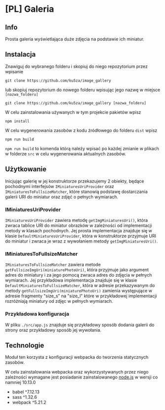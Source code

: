 # [PL] Galeria

## Info

Prosta galeria wyświetlająca duże zdjęcia na podstawie ich miniatur.

## Instalacja

Znawiguj do wybranego folderu i skopiuj do niego repozytorium przez wpisanie

```
git clone https://github.com/ku5za/image_gallery
```

lub skopiuj repozytorium do nowego folderu wpisując jego nazwę w miejsce `[nazwa_folderu]`

```
git clone https://github.com/ku5za/image_gallery [nazwa_folderu]
```

W celu zainstalowania używanych w tym projekcie pakietów wpisz

```
npm install
```

W celu wygenerowania zasobów z kodu źródłowego do folderu `dist` wpisz

```
npm run build
```

`npm run build` to komenda którą należy wpisać po każdej zmianie w plikach w folderze `src` w celu wygenerowania aktualnych zasobów.

## Użytkowanie

Inicjując galerię w jej konstruktorze przekazujemy 2 obiekty, będące pochodnymi interfejsów `IMiniaturesUriProvider` oraz `IMiniaturesToFullsizeMatcher`, które stanowią podstawę dostarczania galerii URI do miniatur oraz zdjęć o pełnych wymiarach.

### IMiniaturesUriProvider

`IMiniaturesUriProvider` zawiera metodę `getImgMiniaturesUri()`, która zwraca tablice URI do miniatur obrazków w zależności od implementacji metody w klasach pochodnych. Jej prosta implementacja znajduje się w klasie `DefaultMiniaturesUriProvider`, która w konstruktorze przyjmuje URI do miniatur i zwraca je wraz z wywołaniem metody `getImgMiniaturesUri()`.

### IMiniaturesToFullsizeMatcher

`IMiniaturesToFullsizeMatcher` zawiera metode `getFullsizeImgUri(miniaturePhotoUri)`, która przyjmuje jako argument adres do miniatury i za jego pomocą zwraca adres do zdjęcia w pełnych wymiarach. Jej przykładowa implementacja znajduje się w klasie `DefaultMiniaturesToFullsizeMatcher`, która w adresie przekazywanym do metody `getFullsizeImgUri(miniaturePhotoUri)` zamienia występujące w adresie fragmenty "size_s" na "size_l" które w przykładowej implementacji rozróżniają miniatury od zdjęc w pełnych wymiarach.

### Przykładowa konfiguracja

W pliku `./src/app.js` znajduje się przykładowy sposób dodania galerii do strony oraz przykładowy sposób jej wywołania.

## Technologie

Moduł ten korzysta z konfiguracji webpacka do tworzenia statycznych zasobów.

W celu zainstalowania webpacka oraz wykorzystywanych przez niego zależności wymagane jest posiadanie zainstalowanego [node.js](https://nodejs.org) w wersji co namniej 10.13.0

- babel ^7.12.13
- sass ^1.32.6
- webpack ^5.21.2
